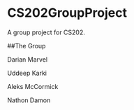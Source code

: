 # CS202GroupProject
A group project for CS202.


##The Group

Darian Marvel

Uddeep Karki

Aleks McCormick

Nathon Damon
